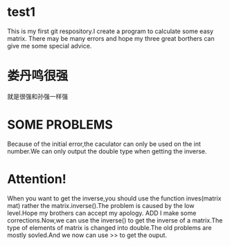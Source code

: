 # test1
This is my first git respository.I create a program to calculate some easy matrix.
There may be many errors and hope my three great borthers can give me some special advice.
# 娄丹鸣很强
就是很强和孙强一样强
# SOME PROBLEMS
Because of the initial error,the caculator can only be used on the int number.We can only output the double type when getting the inverse.
# Attention!
When you want to get the inverse,you should use the function inves(matrix mat) rather the matrix.inverse().The problem is caused by the low level.Hope my brothers can accept my apology.
ADD
I make some corrections.Now,we can use the inverse() to get the inverse of a matrix.The type of elements of matrix is changed into double.The old problems are mostly sovled.And we now can use >> to get the ouput.